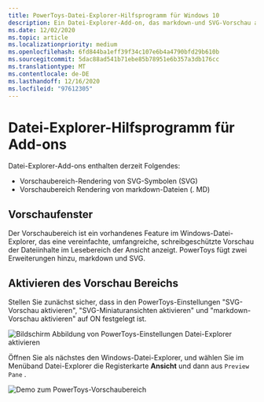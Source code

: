 ```yaml
---
title: PowerToys-Datei-Explorer-Hilfsprogramm für Windows 10
description: Ein Datei-Explorer-Add-on, das markdown-und SVG-Vorschau aktiviert
ms.date: 12/02/2020
ms.topic: article
ms.localizationpriority: medium
ms.openlocfilehash: 6fd844ba1eff39f34c107e6b4a4790bfd29b610b
ms.sourcegitcommit: 5dac88ad541b71ebe85b78951e6b357a3db176cc
ms.translationtype: MT
ms.contentlocale: de-DE
ms.lasthandoff: 12/16/2020
ms.locfileid: "97612305"
---
```

# <a name="file-explorer-add-ons-utility"></a>Datei-Explorer-Hilfsprogramm für Add-ons

Datei-Explorer-Add-ons enthalten derzeit Folgendes:

- Vorschaubereich-Rendering von SVG-Symbolen (SVG)
- Vorschaubereich Rendering von markdown-Dateien (. MD)

## <a name="preview-pane"></a>Vorschaufenster

Der Vorschaubereich ist ein vorhandenes Feature im Windows-Datei-Explorer, das eine vereinfachte, umfangreiche, schreibgeschützte Vorschau der Dateiinhalte im Lesebereich der Ansicht anzeigt. PowerToys fügt zwei Erweiterungen hinzu, markdown und SVG.

## <a name="enabling-preview-pane"></a>Aktivieren des Vorschau Bereichs

Stellen Sie zunächst sicher, dass in den PowerToys-Einstellungen "SVG-Vorschau aktivieren", "SVG-Miniaturansichten aktivieren" und "markdown-Vorschau aktivieren" auf ON festgelegt ist.

![Bildschirm Abbildung von PowerToys-Einstellungen Datei-Explorer aktivieren](../images/powertoys-settings-fileexplorer.png)

Öffnen Sie als nächstes den Windows-Datei-Explorer, und wählen Sie im Menüband Datei-Explorer die Registerkarte **Ansicht** und dann aus `Preview Pane` .

![Demo zum PowerToys-Vorschaubereich](../images/powertoys-fileexplorer.gif)
